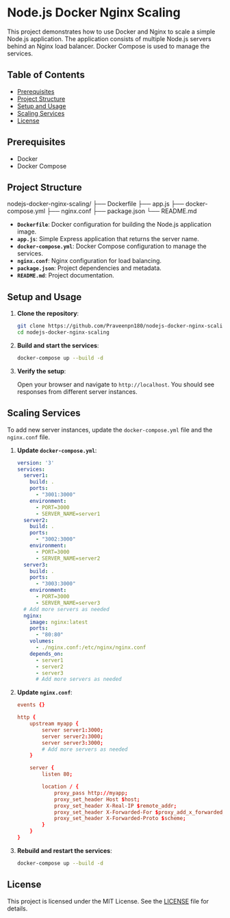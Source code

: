 # Node.js Docker Nginx Scaling

This project demonstrates how to use Docker and Nginx to scale a simple Node.js application. The application consists of multiple Node.js servers behind an Nginx load balancer. Docker Compose is used to manage the services.

## Table of Contents

- [Prerequisites](#prerequisites)
- [Project Structure](#project-structure)
- [Setup and Usage](#setup-and-usage)
- [Scaling Services](#scaling-services)
- [License](#license)

## Prerequisites

- Docker
- Docker Compose

## Project Structure

nodejs-docker-nginx-scaling/
├── Dockerfile
├── app.js
├── docker-compose.yml
├── nginx.conf
├── package.json
└── README.md


- **`Dockerfile`**: Docker configuration for building the Node.js application image.
- **`app.js`**: Simple Express application that returns the server name.
- **`docker-compose.yml`**: Docker Compose configuration to manage the services.
- **`nginx.conf`**: Nginx configuration for load balancing.
- **`package.json`**: Project dependencies and metadata.
- **`README.md`**: Project documentation.

## Setup and Usage

1. **Clone the repository**:

    ```sh
    git clone https://github.com/Praveenpn180/nodejs-docker-nginx-scaling.git
    cd nodejs-docker-nginx-scaling
    ```

2. **Build and start the services**:

    ```sh
    docker-compose up --build -d
    ```

3. **Verify the setup**:

    Open your browser and navigate to `http://localhost`. You should see responses from different server instances.

## Scaling Services

To add new server instances, update the `docker-compose.yml` file and the `nginx.conf` file.

1. **Update `docker-compose.yml`**:

    ```yaml
    version: '3'
    services:
      server1:
        build: .
        ports:
          - "3001:3000"
        environment:
          - PORT=3000
          - SERVER_NAME=server1
      server2:
        build: .
        ports:
          - "3002:3000"
        environment:
          - PORT=3000
          - SERVER_NAME=server2
      server3:
        build: .
        ports:
          - "3003:3000"
        environment:
          - PORT=3000
          - SERVER_NAME=server3
      # Add more servers as needed
      nginx:
        image: nginx:latest
        ports:
          - "80:80"
        volumes:
          - ./nginx.conf:/etc/nginx/nginx.conf
        depends_on:
          - server1
          - server2
          - server3
          # Add more servers as needed
    ```

2. **Update `nginx.conf`**:

    ```conf
    events {}

    http {
        upstream myapp {
            server server1:3000;
            server server2:3000;
            server server3:3000;
            # Add more servers as needed
        }

        server {
            listen 80;

            location / {
                proxy_pass http://myapp;
                proxy_set_header Host $host;
                proxy_set_header X-Real-IP $remote_addr;
                proxy_set_header X-Forwarded-For $proxy_add_x_forwarded_for;
                proxy_set_header X-Forwarded-Proto $scheme;
            }
        }
    }
    ```

3. **Rebuild and restart the services**:

    ```sh
    docker-compose up --build -d
    ```

## License

This project is licensed under the MIT License. See the [LICENSE](LICENSE) file for details.

